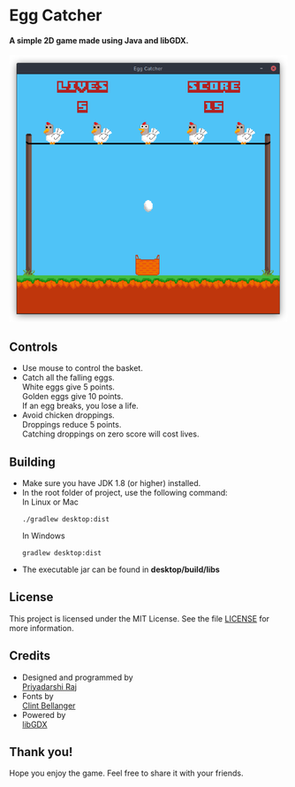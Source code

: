 # Egg Catcher

#### A simple 2D game made using Java and libGDX.
![egg-catcher](screenshot.png?raw=true)

## Controls
- Use mouse to control the basket.
- Catch all the falling eggs. <br />
  White eggs give 5 points. <br />
  Golden eggs give 10 points. <br />
  If an egg breaks, you lose a life. 
- Avoid chicken droppings. <br />
  Droppings reduce 5 points. <br />
  Catching droppings on zero score will cost lives.
  

## Building
- Make sure you have JDK 1.8 (or higher) installed.
- In the root folder of project, use the following command: <br />
  In Linux or Mac
    ```
    ./gradlew desktop:dist
    ```
  In Windows
    ```
    gradlew desktop:dist
    ```
- The executable jar can be found in **desktop/build/libs**

## License
This project is licensed under the MIT License. 
See the file [LICENSE](LICENSE) for more information.

## Credits 
- Designed and programmed by <br />
  [Priyadarshi Raj](https://github.com/praj-foss)
- Fonts by<br />
  [Clint Bellanger](http://clintbellanger.net)
- Powered by <br />
  [libGDX](http://libgdx.badlogicgames.com)
  
## Thank you!
Hope you enjoy the game. Feel free to share it with your friends.

